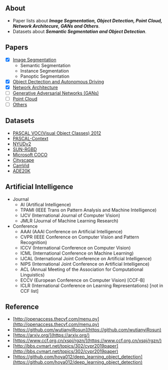 ## About
+ Paper lists about ***Image Segmentation, Object Detection, Point Cloud, Network Architecure, GANs and Others***. 
+ Datasets about ***Semantic Segmentation and Object Detection***.

## Papers

- [X] [Image Segmentation](https://github.com/zhulf0804/CV-Papers/blob/master/Image_Segmentation.md)
	+ Semantic Segmentation
	+ Instance Segmentation
	+ Panoptic Segmentation
- [X] [Object Dectection and Autonomous
Driving](https://github.com/zhulf0804/CV-Papers/blob/master/Object_Detection_and_Autonomous_Driving.md)
- [X] [Network Architecture](https://github.com/zhulf0804/CV-Papers/blob/master/Network_Architecture.md)
- [ ] [Generative Adversarial Networks (GANs)](https://github.com/zhulf0804/CV-Papers/blob/master/GANs.md)
- [ ] [Point Cloud](https://github.com/zhulf0804/Segmentation-Papers/blob/master/Point_Cloud.md)
- [ ] [Others](https://github.com/zhulf0804/CV-Papers/blob/master/Others.md)

## Datasets

+ [PASCAL VOC(Visual Object Classes) 2012](https://github.com/zhulf0804/CV-Papers/blob/master/Datasets.md#voc)
+ [PASCAL-Context](https://github.com/zhulf0804/CV-Papers/blob/master/Datasets.md#pascal_context)
+ [NYUDv2](https://github.com/zhulf0804/CV-Papers/blob/master/Datasets.md#nyudv2)
+ [SUN-RGBD](https://github.com/zhulf0804/CV-Papers/blob/master/Datasets.md#sun_rgbd)
+ [Microsoft COCO](https://github.com/zhulf0804/CV-Papers/blob/master/Datasets.md#coco)
+ [Cityscape](https://github.com/zhulf0804/CV-Papers/blob/master/Datasets.md#cityscape)
+ [CamVid](https://github.com/zhulf0804/CV-Papers/blob/master/Datasets.md#camvid)
+ [ADE20K](https://github.com/zhulf0804/CV-Papers/blob/master/Datasets.md#ade20k)



## Artificial Intelligence
+ Journal
	+ AI (Artifical Intelligence)
	+ TPAMI (IEEE Trans on Pattern Analysis and Machine Intelligence)
	+ IJCV (International Journal of Computer Vision)
	+ JMLR (Journal of Machine Learning Research)
+ Conference
	+ AAAI (AAAI Conference on Artificial Intelligence)
	+ CVPR (IEEE Conference on Computer Vision and Pattern Recognition)
	+ ICCV (International Conference on Computer Vision)
	+ ICML (International Conference on Machine Learning)
	+ IJCAL (International Joint Conference on Artificial Intelligence)
	+ NIPS (International Joint Conference on Artificial Intelligence)
	+ ACL (Annual Meeting of the Association for Computational Linguistics)
	+ ECCV (European Conference on Computer Vision) [CCF-B]
	+ ICLR (International Conference on Learning Representations) [not in CCF list]


## Reference

+ [http://openaccess.thecvf.com/menu.py](http://openaccess.thecvf.com/menu.py)
+ [https://github.com/wutianyiRosun](https://github.com/wutianyiRosun)
+ [https://arxiv.org/](https://arxiv.org/)
+ [https://www.ccf.org.cn/xspj/rgzn/](https://www.ccf.org.cn/xspj/rgzn/)
+ [http://bbs.cvmart.net/topics/302/cvpr2019paper](http://bbs.cvmart.net/topics/302/cvpr2019paper)
+ [https://github.com/hoya012/deep_learning_object_detection](https://github.com/hoya012/deep_learning_object_detection)

